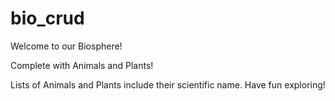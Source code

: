 # bio_crud

Welcome to our Biosphere!

Complete with Animals and Plants!

Lists of Animals and Plants include their scientific name. Have fun exploring!
